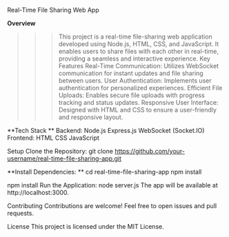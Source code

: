 Real-Time File Sharing Web App

**Overview**

>>> This project is a real-time file-sharing web application developed using Node.js, HTML, CSS, and JavaScript.
>>> It enables users to share files with each other in real-time, providing a seamless and interactive experience. 
>>> Key Features Real-Time Communication: Utilizes WebSocket communication for instant updates and file sharing between users. 
>>> User Authentication: Implements user authentication for personalized experiences. 
>>> Efficient File Uploads: Enables secure file uploads with progress tracking and status updates. 
>>> Responsive User Interface: Designed with HTML and CSS to ensure a user-friendly and responsive layout. 

**Tech Stack **
Backend: Node.js Express.js WebSocket (Socket.IO)
Frontend: HTML CSS JavaScript 

Setup Clone the Repository: git clone https://github.com/your-username/real-time-file-sharing-app.git

**Install Dependencies: **
cd real-time-file-sharing-app
npm install

npm install Run the Application: 
node server.js 
The app will be available at http://localhost:3000. 

Contributing Contributions are welcome! Feel free to open issues and pull requests. 

License This project is licensed under the MIT License.
